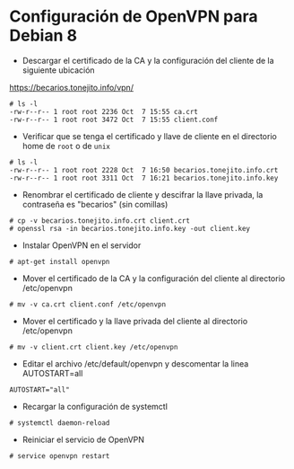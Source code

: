 # Configuración de OpenVPN para Debian 8

+ Descargar el certificado de la CA y la configuración del cliente de la siguiente ubicación

https://becarios.tonejito.info/vpn/

```
# ls -l
-rw-r--r-- 1 root root 2236 Oct  7 15:55 ca.crt
-rw-r--r-- 1 root root 3472 Oct  7 15:55 client.conf
```

+ Verificar que se tenga el certificado y llave de cliente en el directorio home de `root` o de `unix`

```
# ls -l
-rw-r--r-- 1 root root 2228 Oct  7 16:50 becarios.tonejito.info.crt
-rw-r--r-- 1 root root 3311 Oct  7 16:21 becarios.tonejito.info.key
```

+ Renombrar el certificado de cliente y descifrar la llave privada, la contraseña es "becarios" (sin comillas)

```
# cp -v becarios.tonejito.info.crt client.crt
# openssl rsa -in becarios.tonejito.info.key -out client.key
```

+ Instalar OpenVPN en el servidor

```
# apt-get install openvpn
```

+ Mover el certificado de la CA y la configuración del cliente al directorio /etc/openvpn

```
# mv -v ca.crt client.conf /etc/openvpn
```

+ Mover el certificado y la llave privada del cliente al directorio /etc/openvpn

```
# mv -v client.crt client.key /etc/openvpn
```

+ Editar el archivo /etc/default/openvpn y descomentar la linea AUTOSTART=all

```
AUTOSTART="all"
```

+ Recargar la configuración de systemctl

```
# systemctl daemon-reload
```

+ Reiniciar el servicio de OpenVPN

```
# service openvpn restart
```
